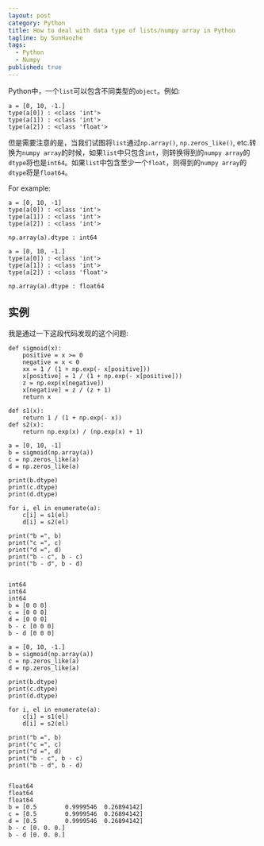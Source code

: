 ```yaml
---
layout: post
category: Python
title: How to deal with data type of lists/numpy array in Python
tagline: by SunHaozhe
tags: 
  - Python
  - Numpy 
published: true
---
```


Python中，一个`list`可以包含不同类型的`object`。例如:  
```
a = [0, 10, -1.]
type(a[0]) : <class 'int'>
type(a[1]) : <class 'int'>
type(a[2]) : <class 'float'>
```

但是需要注意的是，当我们试图将`list`通过`np.array()`, `np.zeros_like()`, etc.转换为`numpy array`的时候，如果`list`中只包含`int`，则转换得到的`numpy array`的`dtype`将也是`int64`。如果`list`中包含至少一个`float`，则得到的`numpy array`的`dtype`将是`float64`。

For example:

```
a = [0, 10, -1]
type(a[0]) : <class 'int'>
type(a[1]) : <class 'int'>
type(a[2]) : <class 'int'>

np.array(a).dtype : int64
```

```
a = [0, 10, -1.]
type(a[0]) : <class 'int'>
type(a[1]) : <class 'int'>
type(a[2]) : <class 'float'>

np.array(a).dtype : float64
```

## 实例

我是通过一下这段代码发现的这个问题:

```
def sigmoid(x):
    positive = x >= 0
    negative = x < 0
    xx = 1 / (1 + np.exp(- x[positive]))
    x[positive] = 1 / (1 + np.exp(- x[positive]))
    z = np.exp(x[negative])
    x[negative] = z / (z + 1)
    return x

def s1(x):
    return 1 / (1 + np.exp(- x))
def s2(x):
    return np.exp(x) / (np.exp(x) + 1)
```

```
a = [0, 10, -1]
b = sigmoid(np.array(a))
c = np.zeros_like(a)
d = np.zeros_like(a)

print(b.dtype)
print(c.dtype)
print(d.dtype)

for i, el in enumerate(a):
    c[i] = s1(el)
    d[i] = s2(el)
    
print("b =", b)
print("c =", c)
print("d =", d)
print("b - c", b - c)
print("b - d", b - d)


int64
int64
int64
b = [0 0 0]
c = [0 0 0]
d = [0 0 0]
b - c [0 0 0]
b - d [0 0 0]
```

```
a = [0, 10, -1.]
b = sigmoid(np.array(a))
c = np.zeros_like(a)
d = np.zeros_like(a)

print(b.dtype)
print(c.dtype)
print(d.dtype)

for i, el in enumerate(a):
    c[i] = s1(el)
    d[i] = s2(el)
    
print("b =", b)
print("c =", c)
print("d =", d)
print("b - c", b - c)
print("b - d", b - d)


float64
float64
float64
b = [0.5        0.9999546  0.26894142]
c = [0.5        0.9999546  0.26894142]
d = [0.5        0.9999546  0.26894142]
b - c [0. 0. 0.]
b - d [0. 0. 0.]
```
